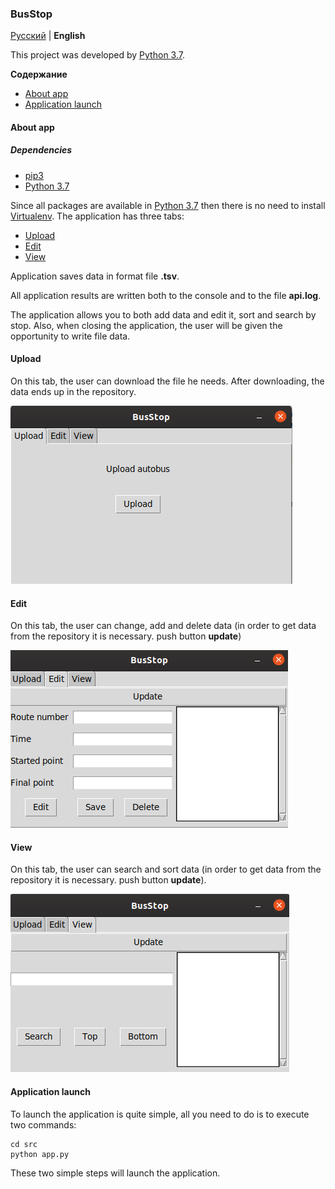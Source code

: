 ### BusStop

[Русский](docs/ru/README.md) | **English**

This project was developed by [Python 3.7](https://www.ics.uci.edu/~pattis/common/handouts/pythoneclipsejava/python.html).

**Содержание**

- [About app](#about-app)
- [Application launch](#application-launch)

#### About app
##### Dependencies
* [pip3](https://github.com/pypa/pip)
* [Python 3.7](https://www.ics.uci.edu/~pattis/common/handouts/pythoneclipsejava/python.html)

Since all packages are available in [Python 3.7](https://www.ics.uci.edu/~pattis/common/handouts/pythoneclipsejava/python.html)
then there is no need to install [Virtualenv](https://virtualenv.pypa.io/en/stable/installation/).
The application has three tabs:
- [Upload](#upload)
- [Edit](#edit)
- [View](#view)

Application saves data in format file **.tsv**.
 
All application results are written both to the console and to the file **api.log**.

The application allows you to both add data and edit it, sort and search by stop.
Also, when closing the application, the user will be given the opportunity to write file data.

#### Upload
On this tab, the user can download the file he needs. After downloading, the data ends up in the repository.

![upload](docs/img/upload.png)

#### Edit
On this tab, the user can change, add and delete data (in order to get data from the repository it is necessary.
push button **update**)

![edit](docs/img/edit.png)

#### View
On this tab, the user can search and sort data (in order to get data from the repository it is necessary.
push button **update**).

![view](docs/img/view.png)


#### Application launch

To launch the application is quite simple, all you need to do is to execute two commands:

    cd src
    python app.py

These two simple steps will launch the application.